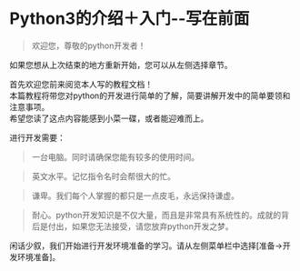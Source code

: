# Python3的介绍＋入门--写在前面

> 欢迎您，尊敬的python开发者！

如果您想从上次结束的地方重新开始，您可以从左侧选择章节。

首先欢迎您前来阅览本人写的教程文档！  
本篇教程将带您对python的开发进行简单的了解，简要讲解开发中的简单要领和注意事项。  
希望您读了这点内容能感到小菜一碟，或者能迎难而上。

进行开发需要：
> 一台电脑。同时请确保您能有较多的使用时间。

> 英文水平。记忆指令名时会帮很大的忙。

> 谦卑。我们每个人掌握的都只是一点皮毛，永远保持谦虚。

> 耐心。python开发知识是不仅大量，而且是非常具有系统性的。成就的背后是付出，如果您无法接受，请您放弃python开发之梦。

闲话少叙，我们开始进行开发环境准备的学习。请从左侧菜单栏中选择[准备→开发环境准备]。